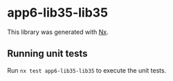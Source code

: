 # app6-lib35-lib35

This library was generated with [Nx](https://nx.dev).

## Running unit tests

Run `nx test app6-lib35-lib35` to execute the unit tests.
